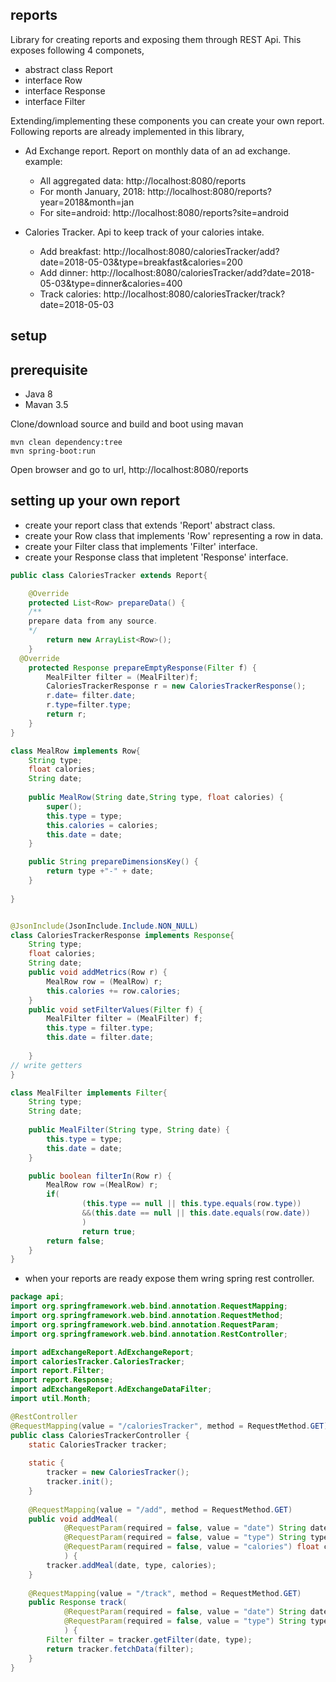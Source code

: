 ## reports
Library for creating reports and exposing them through REST Api.
This exposes following 4 componets,
* abstract class Report
* interface Row
* interface Response
* interface Filter

Extending/implementing these components you can create your own report. Following reports are already implemented in this library,
* Ad Exchange report.
  Report on monthly data of an ad exchange. example:
	* All aggregated data: http://localhost:8080/reports
	* For month January, 2018: http://localhost:8080/reports?year=2018&month=jan
	* For site=android: http://localhost:8080/reports?site=android

* Calories Tracker. 
	Api to keep track of your calories intake.
	* Add breakfast: http://localhost:8080/caloriesTracker/add?date=2018-05-03&type=breakfast&calories=200
	* Add dinner: http://localhost:8080/caloriesTracker/add?date=2018-05-03&type=dinner&calories=400
	* Track calories: http://localhost:8080/caloriesTracker/track?date=2018-05-03


## setup

## prerequisite
* Java 8
* Mavan 3.5

Clone/download source and build and boot using mavan

```
mvn clean dependency:tree
mvn spring-boot:run
```

Open browser and go to url,
http://localhost:8080/reports


## setting up your own report
* create your report class that extends 'Report' abstract class.
* create your Row class that implements 'Row' representing a row in data.
* create your Filter class that implements 'Filter' interface.
* create your Response class that impletent 'Response' interface.

```java
public class CaloriesTracker extends Report{

	@Override
	protected List<Row> prepareData() {
    /**
    prepare data from any source.
    */
		return new ArrayList<Row>();
	}
  @Override
	protected Response prepareEmptyResponse(Filter f) {
		MealFilter filter = (MealFilter)f;
		CaloriesTrackerResponse r = new CaloriesTrackerResponse();
		r.date= filter.date;
		r.type=filter.type;
		return r;
	}
}  
```

```java
class MealRow implements Row{
	String type;
	float calories;
	String date;
	
	public MealRow(String date,String type, float calories) {
		super();
		this.type = type;
		this.calories = calories;
		this.date = date;
	}

	public String prepareDimensionsKey() {
		return type +"-" + date;
	}
	
}
```

```java

@JsonInclude(JsonInclude.Include.NON_NULL)
class CaloriesTrackerResponse implements Response{
	String type;
	float calories;
	String date;
	public void addMetrics(Row r) {
		MealRow row = (MealRow) r;
		this.calories += row.calories;
	}
	public void setFilterValues(Filter f) {
		MealFilter filter = (MealFilter) f;
		this.type = filter.type;
		this.date = filter.date;
		
	}
// write getters
}
```

```java
class MealFilter implements Filter{
	String type;	
	String date;
	
	public MealFilter(String type, String date) {
		this.type = type;
		this.date = date;
	}

	public boolean filterIn(Row r) {
		MealRow row =(MealRow) r;
		if(
				(this.type == null || this.type.equals(row.type))
				&&(this.date == null || this.date.equals(row.date))
				)
				return true;
		return false;
	}
}
```

* when your reports are ready expose them wring spring rest controller.

```java
package api;
import org.springframework.web.bind.annotation.RequestMapping;
import org.springframework.web.bind.annotation.RequestMethod;
import org.springframework.web.bind.annotation.RequestParam;
import org.springframework.web.bind.annotation.RestController;

import adExchangeReport.AdExchangeReport;
import caloriesTracker.CaloriesTracker;
import report.Filter;
import report.Response;
import adExchangeReport.AdExchangeDataFilter;
import util.Month;

@RestController
@RequestMapping(value = "/caloriesTracker", method = RequestMethod.GET)
public class CaloriesTrackerController {
	static CaloriesTracker tracker;
	
	static {
		tracker = new CaloriesTracker();
		tracker.init();
	}
	
	@RequestMapping(value = "/add", method = RequestMethod.GET)
	public void addMeal(
			@RequestParam(required = false, value = "date") String date,
			@RequestParam(required = false, value = "type") String type,
			@RequestParam(required = false, value = "calories") float calories
			) {
		tracker.addMeal(date, type, calories);
	}
	
	@RequestMapping(value = "/track", method = RequestMethod.GET)
	public Response track(
			@RequestParam(required = false, value = "date") String date,
			@RequestParam(required = false, value = "type") String type
			) {
		Filter filter = tracker.getFilter(date, type);
		return tracker.fetchData(filter);
	}
}
```


